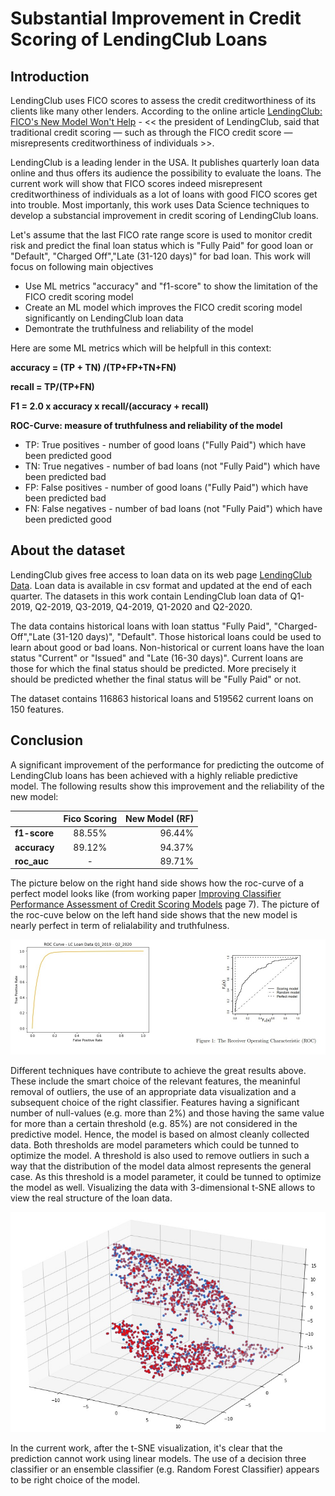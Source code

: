 # Substantial Improvement in Credit Scoring of LendingClub Loans

## Introduction

LendingClub uses FICO scores to assess the credit creditworthiness of its clients like many other lenders. According to the online article [LendingClub: FICO's New Model Won't Help](https://www.pymnts.com/consumer-finance/2020/lendingclub-president-fico-model-wont-save-credit-scoring-dinosaur/) - << the president of LendingClub, said that traditional credit scoring — such as through the FICO credit score — misrepresents creditworthiness of individuals >>.

LendingClub is a leading lender in the USA. It publishes quarterly loan data online and thus offers its audience the possibility to evaluate the loans. The current work will show that FICO scores indeed misrepresent creditworthiness of individuals as a lot of loans with good FICO scores get into trouble. Most importanly, this work uses Data Science techniques to develop a substancial improvement in credit scoring of LendingClub loans.  

Let's assume that the last FICO rate range score is used to monitor credit risk and predict the final loan status which is "Fully Paid" for good loan or "Default", "Charged Off","Late (31-120 days)" for bad loan. This work will focus on following main objectives

- Use ML metrics "accuracy" and "f1-score" to show the limitation of the FICO credit scoring model
- Create an ML model which improves the FICO credit scoring model significantly on LendingClub loan data
- Demontrate the truthfulness and reliability of the model

Here are some ML metrics which will be helpfull in this context:

**accuracy = (TP + TN) /(TP+FP+TN+FN)**

**recall = TP/(TP+FN)**

**F1 = 2.0 x accuracy x recall/(accuracy + recall)**

**ROC-Curve: measure of truthfulness and reliability of the model**

- TP: True positives - number of good loans ("Fully Paid") which have been predicted good 
- TN: True negatives - number of bad loans (not "Fully Paid") which have been predicted bad 
- FP: False positives - number of good loans ("Fully Paid") which have been predicted bad
- FN: False negatives - number of bad loans (not "Fully Paid") which have been predicted good

## About the dataset

LendingClub gives free access to loan data on its web page [LendingClub Data](https://www.lendingclub.com/statistics/additional-statistics?). Loan data is available in csv format and updated at the end of each quarter. The datasets in this work contain LendingClub loan data of Q1-2019, Q2-2019, Q3-2019, Q4-2019, Q1-2020 and Q2-2020.

The data contains historical loans with loan stattus "Fully Paid", "Charged-Off","Late (31-120 days)", "Default". Those historical loans could be used to learn about good or bad loans. Non-historical or current loans have the loan status "Current" or "Issued" and "Late (16-30 days)". Current loans are those for which the final status should be predicted. More precisely it should be predicted whether the final status will be "Fully Paid" or not.

The dataset contains 116863 historical loans and 519562 current loans on 150 features.


## Conclusion

A significant improvement of the performance for predicting the outcome of LendingClub loans has been achieved with a highly reliable predictive model. The following results show this improvement and the reliability of the new model:

|             | **Fico Scoring** | **New Model (RF)** |
|:------------| :---------------:| -----------------: |
|**f1-score** | 88.55%           | 96.44%             |
|**accuracy** | 89.12%           | 94.37%             | 
|**roc_auc**  | -                | 89.71%             | 

The picture below on the right hand side shows how the roc-curve of a perfect model looks like (from working paper [Improving Classifier Performance Assessment of Credit Scoring Models](https://www.ucd.ie/geary/static/publications/workingpapers/gearywp201204.pdf) page 7). The picture of the roc-cuve below on the left hand side shows that the new model is nearly perfect in term of relialability and truthfulness.

![roc_reference](roc_auc_lc.jpg)

Different techniques have contribute to achieve the great results above. These include the smart choice of the relevant features, the meaninful removal of outliers, the use of an appropriate data visualization and a subsequent choice of the right classifier.
Features having a significant number of null-values (e.g. more than 2%) and those having the same value for more than a certain threshold (e.g. 85%) are not considered in the predictive model. Hence, the model is based on almost cleanly collected data. Both thresholds are model parameters which could be tunned to optimize the model. 
A threshold is also used to remove outliers in such a way that the distribution of the model data almost represents the general case. As this threshold is a model parameter, it could be tunned to optimize the model as well.
Visualizing the data with 3-dimensional t-SNE allows to view the real structure of the loan data. 

![t-SNE](t-sne.jpg)

In the current work, after the t-SNE visualization, it's clear that the prediction cannot work using linear models. The use of a decision three classifier or an ensemble classifier (e.g. Random Forest Classifier) appears to be right choice of the model.
